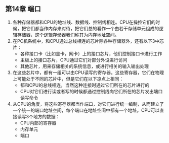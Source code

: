 ## 第14章 端口     
1.  各种存储器都和CPU的地址线、数据线、控制线相连。CPU在操控它们的时候，把它们都当作内存来对待，把它们总的看作一个由若干存储单元组成的逻辑存储器，这个逻辑存储器我们称其为内存地址空间。    
2.  在PC机系统中，和CPU通过总线相连的芯片除各种存储器外，还有以下3中芯片：      
    + 各种接口卡（比如显卡，网卡）上的接口芯片，他们控制接口卡进行工作     
    + 主板上的接口芯片，CPU通过它们对部分外设进行访问     
    + 其他芯片，用来存储相关的系统信息，或进行相关的输入输出处理     
3.  在这些芯片中，都有一组可以由CPU读写的寄存器。这些寄存器，它们在物理上可能处于不同的芯片中，但是它们在以下凉点上相同：   
    + 都和CPU的总线相连，当然这种连接时通过它们所在的芯片进行的     
    + CPU对它们进行读或者写的时候都通过控制线向它们所在的芯片发出端口读写命令     
4.  从CPU的角度，将这些寄存器都当作端口，对它们进行统一编制，从而建立了一个统一的端口地址空间，每个端口在地址空间中都有一个地址。CPU可以直接读写3个地方的数据：      
    + CPU内部的寄存器     
    + 内存单元      
    + 端口        
